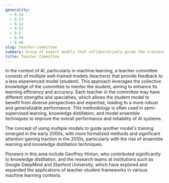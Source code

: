 ```yaml
---
generality:
  - 0.54
  - 0.53
  - 0.52
  - 0.51
  - 0.5
  - 0.49
  - 0.48
slug: teacher-committee
summary: Group of expert models that collaboratively guide the training process of a student model to improve its performance.
title: Teacher Committee
---
```


In the context of AI, particularly in machine learning, a teacher committee consists of multiple well-trained models (teachers) that provide feedback to a less experienced model (student). This approach leverages the collective knowledge of the committee to mentor the student, aiming to enhance its learning efficiency and accuracy. Each teacher in the committee may have different strengths and specialties, which allows the student model to benefit from diverse perspectives and expertise, leading to a more robust and generalizable performance. This methodology is often used in semi-supervised learning, knowledge distillation, and model ensemble techniques to improve the overall performance and reliability of AI systems.

The concept of using multiple models to guide another model's training emerged in the early 2000s, with more formalized methods and significant attention gaining traction in the 2010s, particularly with the rise of ensemble learning and knowledge distillation techniques.

Pioneers in this area include Geoffrey Hinton, who contributed significantly to knowledge distillation, and the research teams at institutions such as Google DeepMind and Stanford University, which have explored and expanded the applications of teacher-student frameworks in various machine learning contexts.
